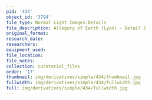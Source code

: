 ```yaml
---
pid: '434'
object_id: '3794'
file_type: Normal Light Images›Details
file_description: Allegory of Earth (Lyon) - Detail 2
original_format:
research_date:
researchers:
equipment_used:
file_location:
file_notes:
collection: curatorial_files
order: '17'
thumbnail: img/derivatives/simple/434/thumbnail.jpg
fullwidth: img/derivatives/simple/434/fullwidth.jpg
full: img/derivatives/simple/434/fullwidth.jpg
---
```

